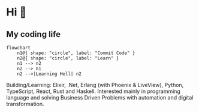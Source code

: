 # Hi 👋
## My coding life
```mermaid
flowchart
	n1@{ shape: "circle", label: "Commit Code" }
	n2@{ shape: "circle", label: "Learn" }
    n1 --> n2
    n2 --> n1
    n2 -->|Learning Hell| n2
````

Building/Learning: Elixir, .Net, Erlang (with Phoenix & LiveView), Python, TypeScript, React, Rust and Haskell.
Interested mainly in programming language and solving Business Driven Problems with automation and digital transformation.

